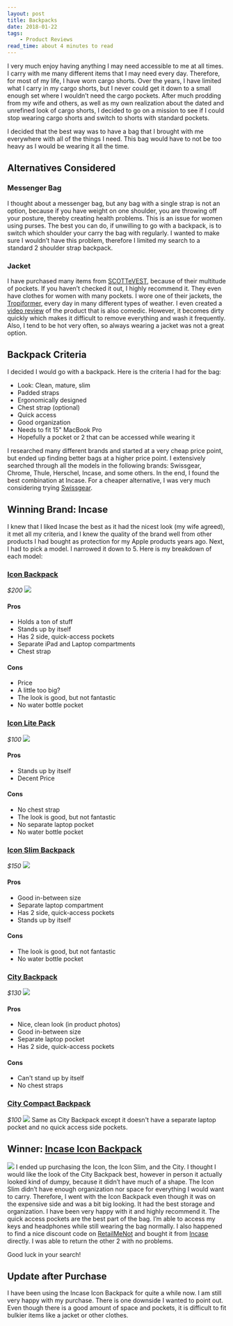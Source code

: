 ```yaml
---
layout: post
title: Backpacks
date: 2018-01-22
tags: 
    - Product Reviews
read_time: about 4 minutes to read
---
```


I very much enjoy having anything I may need accessible to me at all times. I carry with me many different items that I may need every day. Therefore, for most of my life, I have worn cargo shorts. Over the years, I have limited what I carry in my cargo shorts, but I never could get it down to a small enough set where I wouldn’t need the cargo pockets. After much prodding from my wife and others, as well as my own realization about the dated and unrefined look of cargo shorts, I decided to go on a mission to see if I could stop wearing cargo shorts and switch to shorts with standard pockets. 

I decided that the best way was to have a bag that I brought with me everywhere with all of the things I need. This bag would have to not be too heavy as I would be wearing it all the time. 

## Alternatives Considered
### Messenger Bag
I thought about a messenger bag, but any bag with a single strap is not an option, because if you have weight on one shoulder, you are throwing off your posture, thereby creating health problems. This is an issue for women using purses. The best you can do, if unwilling to go with a backpack, is to switch which shoulder your carry the bag with regularly. I wanted to make sure I wouldn’t have this problem, therefore I limited my search to a standard 2 shoulder strap backpack. 

### Jacket
I have purchased many items from [SCOTTeVEST](https://www.scottevest.com/), because of their multitude of pockets. If you haven’t checked it out, I highly recommend it. They even have clothes for women with many pockets. I wore one of their jackets, the [Tropiformer](https://www.scottevest.com/v3_store/Tropiformer_Jacket.shtml), every day in many different types of weather. I even created a [video review](https://youtu.be/l5cLlt5CP8k) of the product that is also comedic. However, it becomes dirty quickly which makes it difficult to remove everything and wash it frequently. Also, I tend to be hot very often, so always wearing a jacket was not a great option. 

## Backpack Criteria
I decided I would go with a backpack. Here is the criteria I had for the bag:
- Look: Clean, mature, slim
- Padded straps
- Ergonomically designed
- Chest strap (optional)
- Quick access
- Good organization
- Needs to fit 15" MacBook Pro
- Hopefully a pocket or 2 that can be accessed while wearing it

I researched many different brands and started at a very cheap price point, but ended up finding better bags at a higher price point. I extensively searched through all the models in the following brands: Swissgear, Chrome, Thule, Herschel, Incase, and some others. In the end, I found the best combination at Incase. For a cheaper alternative, I was very much considering trying [Swissgear](www.swissgear.com).

## Winning Brand: Incase
I knew that I liked Incase the best as it had the nicest look (my wife agreed), it met all my criteria, and I knew the quality of the brand well from other products I had bought as protection for my Apple products years ago. Next, I had to pick a model. I narrowed it down to 5. Here is my breakdown of each model:

### [Icon Backpack](https://www.incase.com/products/travel/backpacks/icon-backpack)
_$200_
![](/images/icon-backpack-blk_05_1.jpg)
#### Pros
- Holds a ton of stuff
- Stands up by itself
- Has 2 side, quick-access pockets
- Separate iPad and Laptop compartments
- Chest strap

#### Cons
- Price
- A little too big?
- The look is good, but not fantastic
- No water bottle pocket

### [Icon Lite Pack](https://www.incase.com/products/bags/backpacks/icon-lite-backpack)
_$100_
![](/images/incase-icon-lite-pack-inco100279-blk-h.jpg)
#### Pros
- Stands up by itself
- Decent Price

#### Cons
- No chest strap
- The look is good, but not fantastic
- No separate laptop pocket
- No water bottle pocket

### [Icon Slim Backpack](https://www.incase.com/icon-slim-backpack)
_$150_
![](/images/incase-icon-slim-laptop-backpack-8.jpg)
#### Pros
- Good in-between size
- Separate laptop compartment
- Has 2 side, quick-access pockets
- Stands up by itself

#### Cons
- The look is good, but not fantastic
- No water bottle pocket

### [City Backpack](https://www.incase.com/products/bags/backpacks/city-backpack)
_$130_
![](/images/city-backpack-blk_02.jpg)
#### Pros
- Nice, clean look (in product photos)
- Good in-between size
- Separate laptop pocket
- Has 2 side, quick-access pockets

#### Cons
- Can't stand up by itself
- No chest straps

### [City Compact Backpack](https://www.incase.com/products/bags/backpacks/city-compact-backpack)
_$100_
![](/images/city_compact_backpack-_black-_h.jpg)
Same as City Backpack except it doesn't have a separate laptop pocket and no quick access side pockets.

## Winner: [Incase Icon Backpack](https://www.incase.com/products/travel/backpacks/icon-backpack)
![](/images/icon-backpack-blk_expanded.jpg)
I ended up purchasing the Icon, the Icon Slim, and the City. I thought I would like the look of the City Backpack best, however in person it actually looked kind of dumpy, because it didn’t have much of a shape. The Icon Slim didn’t have enough organization nor space for everything I would want to carry. Therefore, I went with the Icon Backpack even though it was on the expensive side and was a bit big looking. It had the best storage and organization. I have been very happy with it and highly recommend it. The quick access pockets are the best part of the bag. I’m able to access my keys and headphones while still wearing the bag normally. I also happened to find a nice discount code on [RetailMeNot](www.retailmenot.com) and bought it from [Incase](www.incase.com) directly. I was able to return the other 2 with no problems.

Good luck in your search!

## Update after Purchase
I have been using the Incase Icon Backpack for quite a while now. I am still very happy with my purchase. There is one downside I wanted to point out. Even though there is a good amount of space and pockets, it is difficult to fit bulkier items like a jacket or other clothes.

